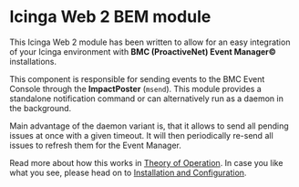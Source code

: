 Icinga Web 2 BEM module
=======================

This Icinga Web 2 module has been written to allow for an easy integration of
your Icinga environment with **BMC (ProactiveNet) Event Manager©** installations.

This component is responsible for sending events to the BMC Event Console through
the **ImpactPoster** (`msend`). This module provides a standalone notification
command or can alternatively run as a daemon in the background.

Main advantage of the daemon variant is, that it allows to send all pending
issues at once with a given timeout. It will then periodically re-send all
issues to refresh them for the Event Manager.

Read more about how this works in [Theory of Operation](doc/01-Theory-Of-Operation.md).
In case you like what you see, please head on to [Installation and Configuration](
doc/02-Installation-And-Configuration.md).
